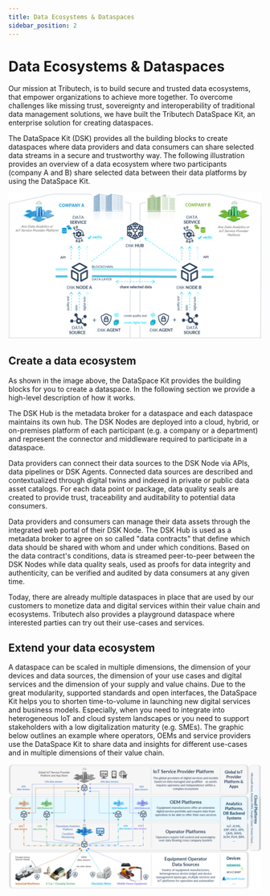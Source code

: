 ```yaml
---
title: Data Ecosystems & Dataspaces
sidebar_position: 2
---
```


# Data Ecosystems & Dataspaces

Our mission at Tributech, is to build secure and trusted data ecosystems, that empower organizations to achieve more together. To overcome challenges like missing trust, sovereignty and interoperability of traditional data management solutions, we have built the Tributech DataSpace Kit, an enterprise solution for creating dataspaces.

The DataSpace Kit (DSK) provides all the building blocks to create dataspaces where data providers and data consumers can share selected data streams in a secure and trustworthy way. The following illustration provides an overview of a data ecosystem where two participants (company A and B) share selected data between their data platforms by using the DataSpace Kit.

![Overview Data Ecosystem](../img/introduction/EcosystemsDataspaces1.png)

## Create a data ecosystem

As shown in the image above, the DataSpace Kit provides the building blocks for you to create a dataspace. In the following section we provide a high-level description of how it works.

The DSK Hub is the metadata broker for a dataspace and each dataspace maintains its own hub. The DSK Nodes are deployed into a cloud, hybrid, or on-premises platform of each participant (e.g. a company or a department) and represent the connector and middleware required to participate in a dataspace.

Data providers can connect their data sources to the DSK Node via APIs, data pipelines or DSK Agents. Connected data sources are described and contextualized through digital twins and indexed in private or public data asset catalogs. For each data point or package, data quality seals are created to provide trust, traceability and auditability to potential data consumers.

Data providers and consumers can manage their data assets through the integrated web portal of their DSK Node. The DSK Hub is used as a metadata broker to agree on so called "data contracts" that define which data should be shared with whom and under which conditions. Based on the data contract's conditions, data is streamed peer-to-peer between the DSK Nodes while data quality seals, used as proofs for data integrity and authenticity, can be verified and audited by data consumers at any given time.

Today, there are already multiple dataspaces in place that are used by our customers to monetize data and digital services within their value chain and ecosystems. Tributech also provides a playground dataspace where interested parties can try out their use-cases and services.

## Extend your data ecosystem

A dataspace can be scaled in multiple dimensions, the dimension of your devices and data sources, the dimension of your use cases and digital services and the dimension of your supply and value chains. Due to the great modularity, supported standards and open interfaces, the DataSpace Kit helps you to shorten time-to-volume in launching new digital services and business models. Especially, when you need to integrate into heterogeneous IoT and cloud system landscapes or you need to support stakeholders with a low digitalization maturity (e.g. SMEs). The graphic below outlines an example where operators, OEMs and service providers use the DataSpace Kit to share data and insights for different use-cases and in multiple dimensions of their value chain.

![Data Ecosystem](../img/introduction/EcosystemsDataspaces2.png)
